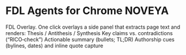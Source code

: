 # FDL Agents for Chrome NOVEYA
FDL Overlay. One click overlays a side panel that extracts page text and renders: Thesis / Antithesis / Synthesis Key claims vs. contradictions (“RICO‑check”) Actionable summary (bullets; TL;DR) Authorship cues (bylines, dates) and inline quote capture
